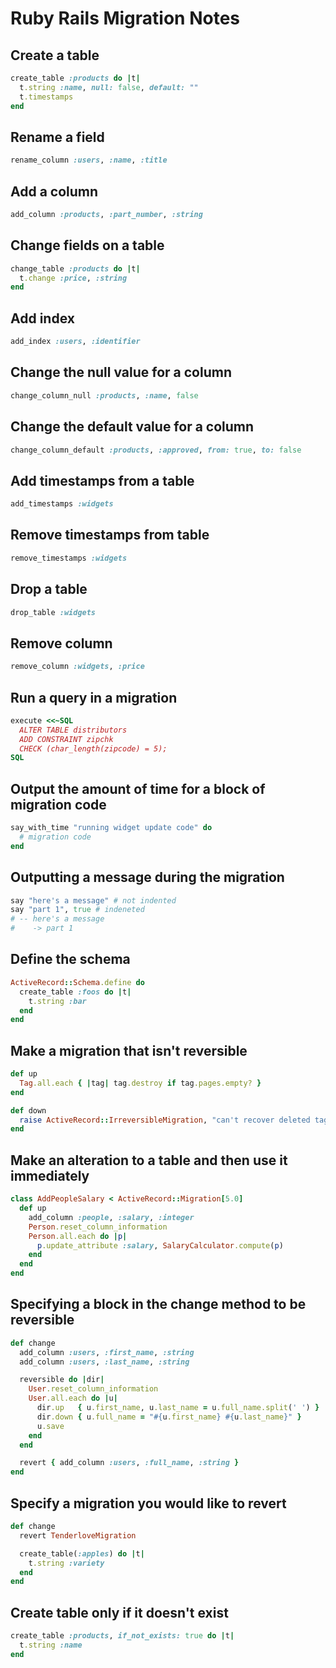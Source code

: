 # Ruby Rails Migration Notes

## Create a table

```ruby
create_table :products do |t|
  t.string :name, null: false, default: ""
  t.timestamps
end
```

## Rename a field

```ruby
rename_column :users, :name, :title
```

## Add a column

```ruby
add_column :products, :part_number, :string
```

## Change fields on a table

```ruby
change_table :products do |t|
  t.change :price, :string
end
```

## Add index

```ruby
add_index :users, :identifier
```

## Change the null value for a column

```ruby
change_column_null :products, :name, false
```

## Change the default value for a column

```ruby
change_column_default :products, :approved, from: true, to: false
```

## Add timestamps from a table

```ruby
add_timestamps :widgets
```

## Remove timestamps from table

```ruby
remove_timestamps :widgets
```

## Drop a table

```ruby
drop_table :widgets
```

## Remove column

```ruby
remove_column :widgets, :price
```

## Run a query in a migration

```ruby
execute <<~SQL
  ALTER TABLE distributors
  ADD CONSTRAINT zipchk
  CHECK (char_length(zipcode) = 5);
SQL
```

## Output the amount of time for a block of migration code

```ruby
say_with_time "running widget update code" do
  # migration code
end
```

## Outputting a message during the migration

```ruby
say "here's a message" # not indented
say "part 1", true # indeneted
# -- here's a message
#    -> part 1
```

## Define the schema

```ruby
ActiveRecord::Schema.define do
  create_table :foos do |t|
    t.string :bar
  end
end
```

## Make a migration that isn't reversible

```ruby
def up
  Tag.all.each { |tag| tag.destroy if tag.pages.empty? }
end

def down
  raise ActiveRecord::IrreversibleMigration, "can't recover deleted tags"
end
```

## Make an alteration to a table and then use it immediately

```ruby
class AddPeopleSalary < ActiveRecord::Migration[5.0]
  def up
    add_column :people, :salary, :integer
    Person.reset_column_information
    Person.all.each do |p|
      p.update_attribute :salary, SalaryCalculator.compute(p)
    end
  end
end
```

## Specifying a block in the change method to be reversible

```ruby
def change
  add_column :users, :first_name, :string
  add_column :users, :last_name, :string

  reversible do |dir|
    User.reset_column_information
    User.all.each do |u|
      dir.up   { u.first_name, u.last_name = u.full_name.split(' ') }
      dir.down { u.full_name = "#{u.first_name} #{u.last_name}" }
      u.save
    end
  end

  revert { add_column :users, :full_name, :string }
end
```

## Specify a migration you would like to revert

```ruby
def change
  revert TenderloveMigration

  create_table(:apples) do |t|
    t.string :variety
  end
end
```

## Create table only if it doesn't exist

```ruby
create_table :products, if_not_exists: true do |t|
  t.string :name
end
```
